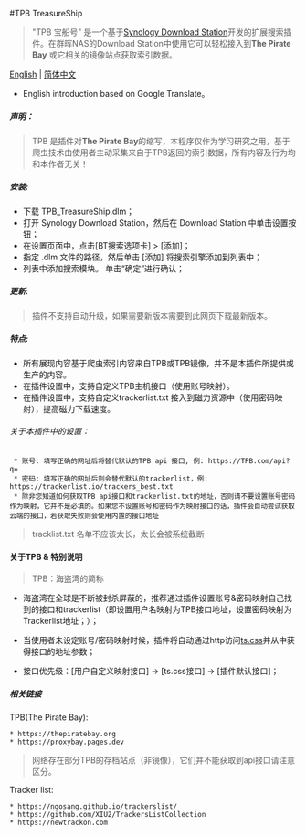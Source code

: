 #TPB TreasureShip

> "TPB 宝船号" 是一个基于[Synology Download Station](https://www.synology.com/en-global/dsm/packages/DownloadStation)开发的扩展搜索插件。在群晖NAS的Download Station中使用它可以轻松接入到<b>The Pirate Bay</b> 或它相关的镜像站点获取索引数据。

[English](README.en.md) | [简体中文](README.md)

* English introduction based on Google Translate。

##### 声明：

> TPB 是插件对<b>The Pirate Bay</b>的缩写，本程序仅作为学习研究之用，基于爬虫技术由使用者主动采集来自于TPB返回的索引数据，所有内容及行为均和本作者无关！


##### 安装:

* 下载 TPB_TreasureShip.dlm；
* 打开 Synology Download Station，然后在 Download Station 中单击设置按钮；
* 在设置页面中，点击[BT搜索选项卡] > [添加]；
* 指定 .dlm 文件的路径，然后单击 [添加] 将搜索引擎添加到列表中；
* 列表中添加搜索模块。 单击“确定”进行确认；
  
##### 更新:

> 插件不支持自动升级，如果需要新版本需要到此网页下载最新版本。


##### 特点:

+ 所有展现内容基于爬虫索引内容来自TPB或TPB镜像，并不是本插件所提供或生产的内容。
+ 在插件设置中，支持自定义TPB主机接口（使用账号映射）。
+ 在插件设置中，支持自定义trackerlist.txt 接入到磁力资源中（使用密码映射），提高磁力下载速度。

###### 关于本插件中的设置：

     * 账号: 填写正确的网址后将替代默认的TPB api 接口, 例: https://TPB.com/api?q=
     * 密码: 填写正确的网址后则会替代默认的trackerlist，例: https://trackerlist.io/trackers_best.txt
     * 除非您知道如何获取TPB api接口和trackerlist.txt的地址，否则请不要设置账号密码作为映射，它并不是必填的。如果您不设置账号和密码作为映射接口的话，插件会自动尝试获取云端的接口，若获取失败则会使用内置的接口地址
  
  > tracklist.txt 名单不应该太长，太长会被系统截断


#### 关于TPB & 特别说明

> TPB：海盗湾的简称

* 海盗湾在全球是不断被封杀屏蔽的，推荐通过插件设置账号&密码映射自己找到的接口和trackerlist（即设置用户名映射为TPB接口地址，设置密码映射为Trackerlist地址；）；

* 当使用者未设定账号/密码映射时候，插件将自动通过http访问[ts.css](ts.css)并从中获得接口的地址参数；

* 接口优先级：[用户自定义映射接口] -> [ts.css接口] -> [插件默认接口]；



##### 相关链接

TPB(The Pirate Bay):

    * https://thepiratebay.org
    * https://proxybay.pages.dev
 
 > 网络存在部分TPB的存档站点（非镜像），它们并不能获取到api接口请注意区分。
 

Tracker list:

    * https://ngosang.github.io/trackerslist/
    * https://github.com/XIU2/TrackersListCollection
    * https://newtrackon.com
